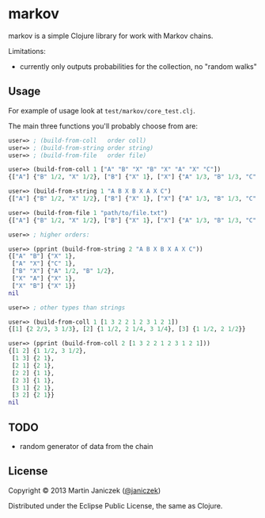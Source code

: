 # markov

markov is a simple Clojure library for work with Markov chains.

Limitations:

- currently only outputs probabilities for the collection, no "random walks"

## Usage

For example of usage look at `test/markov/core_test.clj`.

The main three functions you'll probably choose from are:

```clojure
user=> ; (build-from-coll   order coll)
user=> ; (build-from-string order string)
user=> ; (build-from-file   order file)

user=> (build-from-coll 1 ["A" "B" "X" "B" "X" "A" "X" "C"])
{["A"] {"B" 1/2, "X" 1/2}, ["B"] {"X" 1}, ["X"] {"A" 1/3, "B" 1/3, "C" 1/3}}

user=> (build-from-string 1 "A B X B X A X C")
{["A"] {"B" 1/2, "X" 1/2}, ["B"] {"X" 1}, ["X"] {"A" 1/3, "B" 1/3, "C" 1/3}}

user=> (build-from-file 1 "path/to/file.txt")
{["A"] {"B" 1/2, "X" 1/2}, ["B"] {"X" 1}, ["X"] {"A" 1/3, "B" 1/3, "C" 1/3}}

user=> ; higher orders:

user=> (pprint (build-from-string 2 "A B X B X A X C"))
{["A" "B"] {"X" 1},
 ["A" "X"] {"C" 1},
 ["B" "X"] {"A" 1/2, "B" 1/2},
 ["X" "A"] {"X" 1},
 ["X" "B"] {"X" 1}}
nil

user=> ; other types than strings

user=> (build-from-coll 1 [1 3 2 2 1 2 3 1 2 1])
{[1] {2 2/3, 3 1/3}, [2] {1 1/2, 2 1/4, 3 1/4}, [3] {1 1/2, 2 1/2}}

user=> (pprint (build-from-coll 2 [1 3 2 2 1 2 3 1 2 1]))
{[1 2] {1 1/2, 3 1/2},
 [1 3] {2 1},
 [2 1] {2 1},
 [2 2] {1 1},
 [2 3] {1 1},
 [3 1] {2 1},
 [3 2] {2 1}}
nil
```

## TODO

- random generator of data from the chain

## License

Copyright © 2013 Martin Janiczek ([@janiczek](http://twitter.com/janiczek))

Distributed under the Eclipse Public License, the same as Clojure.
